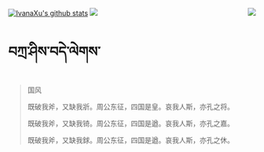[![IvanaXu's github stats](https://github-readme-stats.vercel.app/api?username=IvanaXu&show_icons=true&theme=vue-dark)](https://github.com/anuraghazra/github-readme-stats)
<img align="right" src="https://github-readme-stats.vercel.app/api/top-langs/?username=IvanaXu&langs_count=7&theme=graywhite" />
<img src="https://github-readme-stats.vercel.app/api/wakatime?username=IvanaXu&layout=compact&langs_count=6&theme=vue-dark&custom_title=ProgrammingTimes/Since-Jul.29.2021" />
# བཀྲ་ཤིས་བདེ་ལེགས་
> 国风
> 
> 既破我斧，又缺我斨。周公东征，四国是皇。哀我人斯，亦孔之将。
> 
> 既破我斧，又缺我锜。周公东征，四国是遒。哀我人斯，亦孔之嘉。
> 
> 既破我斧，又缺我銶。周公东征，四国是遒。哀我人斯，亦孔之休。
>